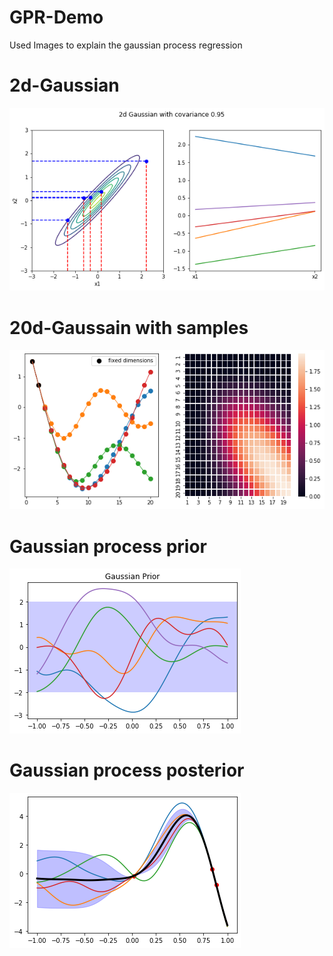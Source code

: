 # GPR-Demo
Used Images to explain the gaussian process regression

# 2d-Gaussian
![image](https://github.com/MissuQAQ/GPR-Demo/blob/main/image_file/figure1.3.png)
# 20d-Gaussain with samples
![image](https://github.com/MissuQAQ/GPR-Demo/blob/main/image_file/finite_demo.png)
# Gaussian process prior
![image](https://github.com/MissuQAQ/GPR-Demo/blob/main/image_file/Gaussian_prior.png)
# Gaussian process posterior 
![image](https://github.com/MissuQAQ/GPR-Demo/blob/main/image_file/Gaussian_posterior.png)
